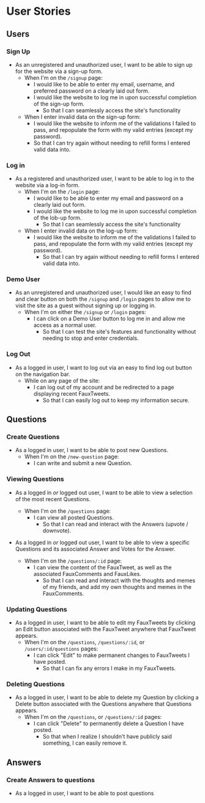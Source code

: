 # User Stories

## Users

### Sign Up

- As an unregistered and unauthorized user, I want to be able to sign up for the website via a sign-up form.
  - When I'm on the `/signup` page:
    - I would like to be able to enter my email, username, and preferred password on a clearly laid out form.
    - I would like the website to log me in upon successful completion of the sign-up form.
      - So that I can seamlessly access the site's functionality
  - When I enter invalid data on the sign-up form:
    - I would like the website to inform me of the validations I failed to pass, and repopulate the form with my valid entries (except my password).
    - So that I can try again without needing to refill forms I entered valid data into.

### Log in

- As a registered and unauthorized user, I want to be able to log in to the website via a log-in form.
  - When I'm on the `/login` page:
    - I would like to be able to enter my email and password on a clearly laid out form.
    - I would like the website to log me in upon successful completion of the lob-up form.
      - So that I can seamlessly access the site's functionality
  - When I enter invalid data on the log-up form:
    - I would like the website to inform me of the validations I failed to pass, and repopulate the form with my valid entries (except my password).
      - So that I can try again without needing to refill forms I entered valid data into.

### Demo User

- As an unregistered and unauthorized user, I would like an easy to find and clear button on both the `/signup` and `/login` pages to allow me to visit the site as a guest without signing up or logging in.
  - When I'm on either the `/signup` or `/login` pages:
    - I can click on a Demo User button to log me in and allow me access as a normal user.
      - So that I can test the site's features and functionality without needing to stop and enter credentials.

### Log Out

- As a logged in user, I want to log out via an easy to find log out button on the navigation bar.
  - While on any page of the site:
    - I can log out of my account and be redirected to a page displaying recent FauxTweets.
      - So that I can easily log out to keep my information secure.

## Questions

### Create Questions

- As a logged in user, I want to be able to post new Questions.
  - When I'm on the `/new-question` page:
    - I can write and submit a new Question.

### Viewing Questions

- As a logged in _or_ logged out user, I want to be able to view a selection of the most recent Questions.

  - When I'm on the `/questions` page:
    - I can view all posted Questions.
      - So that I can read and interact with the Answers (upvote / downvote).

- As a logged in _or_ logged out user, I want to be able to view a specific Questions and its associated Answer and Votes for the Answer.
  - When I'm on the `/questions/:id` page:
    - I can view the content of the FauxTweet, as well as the associated FauxComments and FauxLikes.
      - So that I can read and interact with the thoughts and memes of my friends, and add my own thoughts and memes in the FauxComments.

### Updating Questions

- As a logged in user, I want to be able to edit my FauxTweets by clicking an Edit button associated with the FauxTweet anywhere that FauxTweet appears.
  - When I'm on the `/questions`, `/questions/:id`, or `/users/:id/questions` pages:
    - I can click "Edit" to make permanent changes to FauxTweets I have posted.
      - So that I can fix any errors I make in my FauxTweets.

### Deleting Questions

- As a logged in user, I want to be able to delete my Question by clicking a Delete button associated with the Questions anywhere that Questions appears.
  - When I'm on the `/questions`, or `/questions/:id` pages:
    - I can click "Delete" to permanently delete a Question I have posted.
      - So that when I realize I shouldn't have publicly said something, I can easily remove it.

## Answers

### Create Answers to questions

- As a logged in user, I want to be able to post questions
